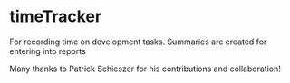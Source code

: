 # timeTracker
For recording time on development tasks.  Summaries are created for entering into reports

Many thanks to Patrick Schieszer for his contributions and collaboration!
